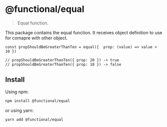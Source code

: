 # @functional/equal

> Equal function.

This package contains the equal function. It receives object definition to use for comapre with other object.

```
const propShouldBeGreaterThanTen = equal({  prop: (value) => value > 10 })

// propShouldBeGreaterThanTen({ prop: 20 }) -> true
// propShouldBeGreaterThanTen({ prop: 10 }) -> false
```

## Install

Using npm:

```sh
npm install @functional/equal
```

or using yarn:

```sh
yarn add @functional/equal
```
